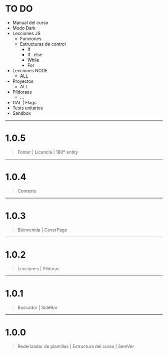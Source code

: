 # 

# TO DO
- Manual del curso
- Modo Dark
- Lecciones JS
  - Funciones
  - Estructuras de control
    - If
    - If...else
    - While
    - For
- Lecciones NODE
  - ALL
- Proyectos
  - ALL
- Píldoraas
  - ...
- GAL | Flags
- Tests unitarios
- Sandbox

--- 

# 1.0.5
> Footer | Licencia | 180º entity

--- 

# 1.0.4
> Contexto

--- 

# 1.0.3
> Bienvenida | CoverPage

--- 

# 1.0.2
> Lecciones | Píldoras

--- 

# 1.0.1
> Buscador | SideBar

--- 

# 1.0.0
> Rederizador de plantillas | Estructura del curso | SemVer